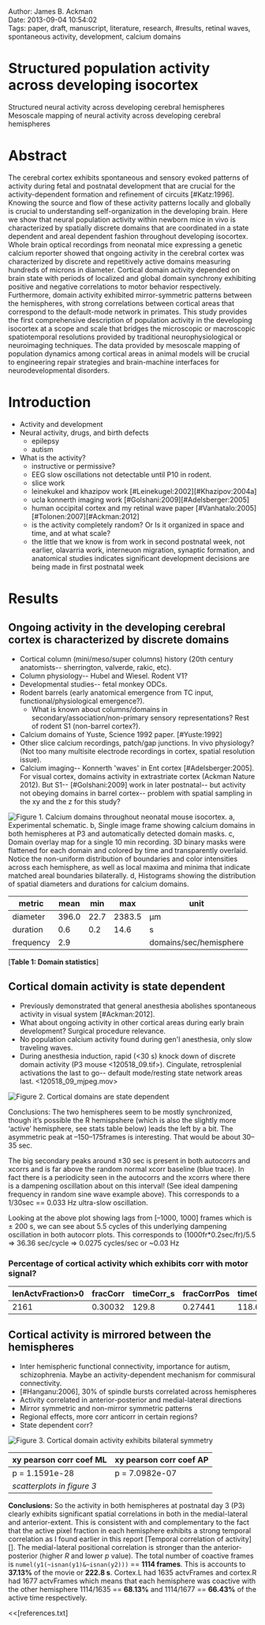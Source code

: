 Author: James B. Ackman  
Date: 2013-09-04 10:54:02  
Tags: paper, draft, manuscript, literature, research, #results, retinal waves, spontaneous activity, development, calcium domains  

# Structured population activity across developing isocortex  
Structured neural activity across developing cerebral hemispheres  
Mesoscale mapping of neural activity across developing cerebral hemispheres  

# Abstract  

The cerebral cortex exhibits spontaneous and sensory evoked patterns of activity during fetal and postnatal development that are crucial for the activity-dependent formation and refinement of circuits [#Katz:1996]. Knowing the source and flow of these activity patterns locally and globally is crucial to understanding self-organization in the developing brain. Here we show that neural population activity within newborn mice in vivo is characterized by spatially discrete domains that are coordinated in a state dependent and areal dependent fashion throughout developing isocortex. Whole brain optical recordings from neonatal mice expressing a genetic calcium reporter showed that ongoing activity in the cerebral cortex was characterized by discrete and repetitively active domains measuring hundreds of microns in diameter. Cortical domain activity depended on brain state with periods of localized and global domain synchrony exhibiting positive and negative correlations to motor behavior respectively. Furthermore, domain activity exhibited mirror-symmetric patterns between the hemispheres, with strong correlations between cortical areas that correspond to the default-mode network in primates. This study provides the first comprehensive description of population activity in the developing isocortex at a scope and scale that bridges the microscopic or macroscopic spatiotemporal resolutions provided by traditional neurophysiological or neuroimaging techniques. The data provided by mesoscale mapping of population dynamics among cortical areas in animal models will be crucial to engineering repair strategies and brain-machine interfaces for neurodevelopmental disorders.




# Introduction  

<!--- This should be one paragraph. Some of this intro material could be combined with intro or concl sentences in abstract for a Nature letter (should be referenced and up to 300 words; 200 words preferred) --->

- Activity and development
- Neural activity, drugs, and birth defects
	- epilepsy
	- autism
- What is the activity?
     - instructive or permissive?
     - EEG slow oscillations not detectable until P10 in rodent.
     - slice work
     - leinekukel and khazipov work [#Leinekugel:2002][#Khazipov:2004a]
     - ucla konnerth imaging work [#Golshani:2009][#Adelsberger:2005]
     - human occipital cortex and my retinal wave paper [#Vanhatalo:2005][#Tolonen:2007][#Ackman:2012]
     - is the activity completely random? Or Is it organized in space and time, and at what scale?
     - the little that we know is from work in second postnatal week, not earlier, olavarria work, interneuon migration, synaptic formation, and anatomical studies indicates significant development decisions are being made in first postnatal week




# Results

## Ongoing activity in the developing cerebral cortex is characterized by discrete domains

* Cortical column (mini/meso/super columns) history (20th century anatomists-- sherrington, valverde, rakic, etc). 
* Column physiology-- Hubel and Wiesel. Rodent V1?
* Developmental studies-- fetal monkey ODCs. 
* Rodent barrels (early anatomical emergence from TC input, functional/physiological emergence?). 
	* What is known about columns/domains in secondary/association/non-primary sensory representations? Rest of rodent S1 (non-barrel cortex?). 
* Calcium domains of Yuste, Science 1992 paper. [#Yuste:1992]
* Other slice calcium recordings, patch/gap junctions. In vivo physiology? (Not too many multisite electrode recordings in cortex, spatial resolution issue). 
* Calcium imaging-- Konnerth 'waves' in Ent cortex [#Adelsberger:2005]. For visual cortex, domains activity in extrastriate cortex (Ackman Nature 2012). But S1-- [#Golshani:2009] work in later postnatal-- but activity not obeying domains in barrel cortex-- problem with spatial sampling in the xy and the z for this study?


![**Figure 1.** Calcium domains throughout neonatal mouse isocortex. a, Experimental schematic. b, Single image frame showing calcium domains in both hemispheres at P3 and automatically detected domain masks. c, Domain overlay map for a single 10 min recording. 3D binary masks were flattened for each domain and colored by time and transparently overlaid. Notice the non-uniform distribution of boundaries and color intensities across each hemisphere, as well as local maxima and minima that indicate matched areal boundaries bilaterally. d, Histograms showing the distribution of spatial diameters and durations for calcium domains.](figure1.png)

metric | mean  | min  | max    | unit                  
------------- | ----- | ---- | ------ | --------------------  
diameter      | 396.0 | 22.7 | 2383.5 | µm                   
duration      | 0.6   | 0.2  | 14.6   | s                     
frequency     | 2.9   |      |        | domains/sec/hemisphere
[**Table 1: Domain statistics**]






## Cortical domain activity is state dependent  ##

* Previously demonstrated that general anesthesia abolishes spontaneous activity in visual system [#Ackman:2012]. 
* What about ongoing activity in other cortical areas during early brain development? Surgical procedure relevance.
* No population calcium activity found during gen'l anesthesia, only slow traveling waves.
* During anesthesia induction, rapid (<30 s) knock down of discrete domain activity (P3 mouse <120518_09.tif>). Cingulate, retrosplenial activations the last to go-- default mode/resting state network areas last.
<120518_09_mjpeg.mov>


![**Figure 2.** Cortical domains are state dependent](figure2.png)


Conclusions: The two hemispheres seem to be mostly synchronized, though it’s possible the R hemispshere (which is also the slightly more ‘active’ hemisphere, see stats table below) leads the left by a bit. The asymmetric peak at –150–175frames is interesting. That would be about 30–35 sec.

The big secondary peaks around ±30 sec is present in both autocorrs and xcorrs and is far above the random normal xcorr baseline (blue trace). In fact there is a periodicity seen in the autocorrs and the xcorrs where there is a dampening oscillation about on this interval! (See ideal dampening frequency in random sine wave example above). This corresponds to a 1/30sec == 0.033 Hz ultra-slow oscillation.

Looking at the above plot showing lags from [–1000, 1000] frames which is ± 200 s, we can see about 5.5 cycles of this underlying dampening oscillation in both autocorr plots. This corresponds to (1000fr*0.2sec/fr)/5.5 => 36.36 sec/cycle => 0.0275 cycles/sec or ~0.03 Hz





### Percentage of cortical activity which exhibits corr with motor signal?

lenActvFraction>0 | fracCorr | timeCorr_s | fracCorrPos | timeCorrPos_s | fracCorrNeg | timeCorrNeg_s
 --- | --- | --- | --- | --- | --- | ---
2161 | 0.30032 | 129.8 | 0.27441 | 118.6 | 0.025914 | 11.2








## Cortical activity is mirrored between the hemispheres ##

* Inter hemispheric functional connectivity, importance for autism, schizophrenia. Maybe an activity-dependent mechanism for commisural connectivity.
* [#Hanganu:2006], 30% of spindle bursts correlated across hemispheres
* Activity correlated in anterior-posterior and medial-lateral directions
* Mirror symmetric and non-mirror symmetric patterns
* Regional effects, more corr anticorr in certain regions?
* State dependent corr?

<!--- * Each hemisphere 'training' the other one in preparation for behaviorally relevant sensory-motor imitations '[[mirror_neurons]]' hypothesis? --->

![**Figure 3.** Cortical domain activity exhibits bilateral symmetry](figure3.png)




xy pearson corr coef ML | xy pearson corr coef AP
--- | ---
p = 1.1591e-28 | p = 7.0982e-07
*scatterplots in figure 3* ||



**Conclusions:** So the activity in both hemispheres at postnatal day 3 (P3) clearly exhibits significant spatial correlations in  both in the medial-lateral and anterior-extent. This is consistent with and complementary to the fact that the active pixel fraction in each hemisphere exhibits a strong temporal correlation as I found earlier in this report [Temporal correlation of activity][]. The medial-lateral positional correlation is stronger than the anterior-posterior (higher *R* and lower *p* value).   The total number of coactive frames is `numel(y1(~isnan(y1)&~isnan(y2)))` == **1114 frames**. This is accounts to **37.13%** of the movie or **222.8 s**. Cortex.L had 1635 actvFrames and cortex.R had 1677 actvFrames which means that each hemisphere was coactive with the other hemisphere 1114/1635 == **68.13%** and 1114/1677 == **66.43%** of the active time respectively. 



<!--- # References --->
<<[references.txt]

<!---Figure 1 metadata
* neonate_ms_fig.png
* binary masks: Screen_Shot_2013-03-29_at_12.06.25_PM_crop.png, ..._crop1.png, ..._crop2.png
* domain map: Screen_Shot_2013-05-14_at_4.11.51_PM_crop.png
* hists: 120518_07_connComponents_BkgndSubtr60px-20130327-163111domains20130402-151440-crop.png
--->

<!--- TODO: add a domain centroid size/duration map similar to: ![](../figures/Screen_Shot_2013-04-03_at_8.42.49_AM.png)
![](../figures/Screen_Shot_2013-04-03_at_10.04.36_AM.png)
--->

<!---Figure 2 metadata 
Temporal correlation of activity between the hemispheres and preceding motor activation:  
![](../figures/Screen_Shot_2013-04-30_at_3.02.20_PM.png)
hemisphere active fraction traces: Screen_Shot_2013-04-08_at_8.47.19_AM.png

### Cortical activity and motor activity is periodic
hemi auto & xcorr:
Screen_Shot_2013-04-08_at_2.31.33_PM.png
Screen_Shot_2013-04-08_at_2.34.50_PM.png
Moving average signals color coded at diff lags: Screen_Shot_2013-05-02_at_10.53.40_AM.png

### Cortical activity is correlated with the motor signal
Rho and pvalues whole trace: ![](../figures/Screen_Shot_2013-04-25_at_5.18.36_PM.png)
Rho and pvalues subset trace: ![](../figures/Screen_Shot_2013-04-25_at_3.59.05_PM.png)

### Cross-correlation of cortical activity and motor activity
auto, xcorr for whole. 
Screen_Shot_2013-04-24_at_2.39.50_PM.png
auto, xcorr during motor period. 
Screen_Shot_2013-04-24_at_3.11.10_PM.png
--->


<!---Figure 3 metadata
binary mask snapshots, cropped from screen shots in [[2013-04-19_analysis]]
Screen_Shot_2013-04-19_at_8.26.00_AM_fr1786.png
Screen_Shot_2013-04-19_at_8.27.49_AM_fr2134.png
Screen_Shot_2013-04-19_at_8.30.27_AM_fr759.png
Screen_Shot_2013-04-19_at_8.30.51_AM_fr373.png
Screen_Shot_2013-04-19_at_8.38.54_AM_fr177.png

activefraction hemis AP & ML all: ![](../figures/Screen_Shot_2013-04-23_at_8.45.18_AM.png)
activefraction hemis AP & ML segment: ![](../figures/Screen_Shot_2013-04-23_at_8.46.27_AM.png)
activefraction hemis AP & ML segment: ![](../figures/Screen_Shot_2013-04-23_at_8.51.55_AM.png)
scatterplot ML Screen_Shot_2013-04-22_at_4.29.28_PM.png
scatterplot AP 
--->
